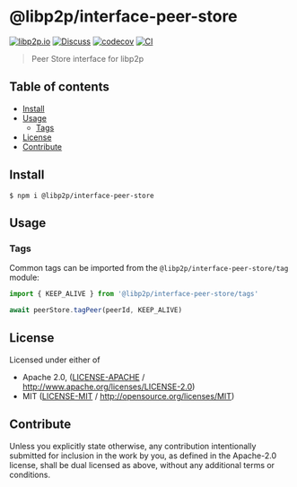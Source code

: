 # @libp2p/interface-peer-store <!-- omit in toc -->

[![libp2p.io](https://img.shields.io/badge/project-libp2p-yellow.svg?style=flat-square)](http://libp2p.io/)
[![Discuss](https://img.shields.io/discourse/https/discuss.libp2p.io/posts.svg?style=flat-square)](https://discuss.libp2p.io)
[![codecov](https://img.shields.io/codecov/c/github/libp2p/js-libp2p-interfaces.svg?style=flat-square)](https://codecov.io/gh/libp2p/js-libp2p-interfaces)
[![CI](https://img.shields.io/github/workflow/status/libp2p/js-libp2p-interfaces/test%20&%20maybe%20release/master?style=flat-square)](https://github.com/libp2p/js-libp2p-interfaces/actions/workflows/js-test-and-release.yml)

> Peer Store interface for libp2p

## Table of contents <!-- omit in toc -->

- [Install](#install)
- [Usage](#usage)
  - [Tags](#tags)
- [License](#license)
- [Contribute](#contribute)

## Install

```console
$ npm i @libp2p/interface-peer-store
```

## Usage

### Tags

Common tags can be imported from the `@libp2p/interface-peer-store/tag` module:

```js
import { KEEP_ALIVE } from '@libp2p/interface-peer-store/tags'

await peerStore.tagPeer(peerId, KEEP_ALIVE)
```

## License

Licensed under either of

- Apache 2.0, ([LICENSE-APACHE](LICENSE-APACHE) / <http://www.apache.org/licenses/LICENSE-2.0>)
- MIT ([LICENSE-MIT](LICENSE-MIT) / <http://opensource.org/licenses/MIT>)

## Contribute

Unless you explicitly state otherwise, any contribution intentionally submitted for inclusion in the work by you, as defined in the Apache-2.0 license, shall be dual licensed as above, without any additional terms or conditions.
